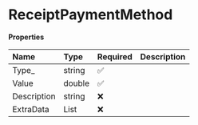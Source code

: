 # ReceiptPaymentMethod

**Properties**

| Name        | Type                       | Required | Description |
| :---------- | :------------------------- | :------- | :---------- |
| Type\_      | string                     | ✅       |             |
| Value       | double                     | ✅       |             |
| Description | string                     | ❌       |             |
| ExtraData   | List<ReceiptExtraDataItem> | ❌       |             |

<!-- This file was generated by liblab | https://liblab.com/ -->
